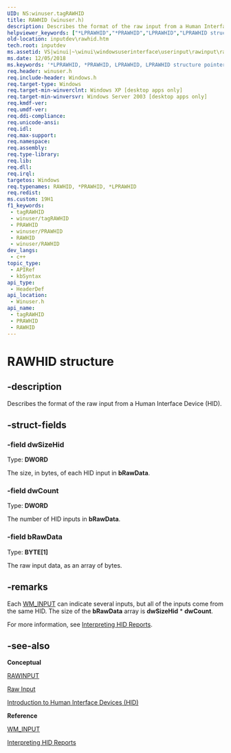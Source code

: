 ```yaml
---
UID: NS:winuser.tagRAWHID
title: RAWHID (winuser.h)
description: Describes the format of the raw input from a Human Interface Device (HID).
helpviewer_keywords: ["*LPRAWHID","*PRAWHID","LPRAWHID","LPRAWHID structure pointer [Keyboard and Mouse Input]","PRAWHID","PRAWHID structure pointer [Keyboard and Mouse Input]","RAWHID","RAWHID structure [Keyboard and Mouse Input]","_win32_RAWHID_str","_win32_rawhid_str_cpp","inputdev.rawhid","winui._win32_rawhid_str","winuser/LPRAWHID","winuser/PRAWHID","winuser/RAWHID"]
old-location: inputdev\rawhid.htm
tech.root: inputdev
ms.assetid: VS|winui|~\winui\windowsuserinterface\userinput\rawinput\rawinputreference\rawinputstructures\rawhid.htm
ms.date: 12/05/2018
ms.keywords: '*LPRAWHID, *PRAWHID, LPRAWHID, LPRAWHID structure pointer [Keyboard and Mouse Input], PRAWHID, PRAWHID structure pointer [Keyboard and Mouse Input], RAWHID, RAWHID structure [Keyboard and Mouse Input], _win32_RAWHID_str, _win32_rawhid_str_cpp, inputdev.rawhid, winui._win32_rawhid_str, winuser/LPRAWHID, winuser/PRAWHID, winuser/RAWHID'
req.header: winuser.h
req.include-header: Windows.h
req.target-type: Windows
req.target-min-winverclnt: Windows XP [desktop apps only]
req.target-min-winversvr: Windows Server 2003 [desktop apps only]
req.kmdf-ver: 
req.umdf-ver: 
req.ddi-compliance: 
req.unicode-ansi: 
req.idl: 
req.max-support: 
req.namespace: 
req.assembly: 
req.type-library: 
req.lib: 
req.dll: 
req.irql: 
targetos: Windows
req.typenames: RAWHID, *PRAWHID, *LPRAWHID
req.redist: 
ms.custom: 19H1
f1_keywords:
 - tagRAWHID
 - winuser/tagRAWHID
 - PRAWHID
 - winuser/PRAWHID
 - RAWHID
 - winuser/RAWHID
dev_langs:
 - c++
topic_type:
 - APIRef
 - kbSyntax
api_type:
 - HeaderDef
api_location:
 - Winuser.h
api_name:
 - tagRAWHID
 - PRAWHID
 - RAWHID
---
```


# RAWHID structure


## -description

Describes the format of the raw input from a Human Interface Device (HID).

## -struct-fields

### -field dwSizeHid

Type: <b>DWORD</b>

The size, in bytes, of each HID input in <b>bRawData</b>.

### -field dwCount

Type: <b>DWORD</b>

The number of HID inputs in <b>bRawData</b>.

### -field bRawData

Type: <b>BYTE[1]</b>

The raw input data, as an array of bytes.

## -remarks

Each <a href="/windows/desktop/inputdev/wm-input">WM_INPUT</a> can indicate several inputs, but all of the inputs come from the same HID. The size of the <b>bRawData</b> array is <b>dwSizeHid</b> *	<b>dwCount</b>.

For more information, see <a href="/windows-hardware/drivers/hid/interpreting-hid-reports">Interpreting HID Reports</a>.

## -see-also

<b>Conceptual</b>

<a href="/windows/desktop/api/winuser/ns-winuser-rawinput">RAWINPUT</a>

<a href="/windows/desktop/inputdev/raw-input">Raw Input</a>

<a href="/windows-hardware/drivers/hid/">Introduction to Human Interface Devices (HID)</a>

<b>Reference</b>

<a href="/windows/desktop/inputdev/wm-input">WM_INPUT</a>

<a href="/windows-hardware/drivers/hid/interpreting-hid-reports">Interpreting HID Reports</a>

